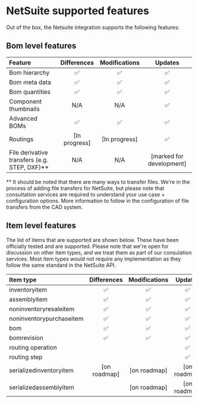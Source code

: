 
# NetSuite supported features

Out of the box, the Netsuite integration supports the following features:

 ## Bom level features
|Feature|Differences|Modifications|Updates|
|:---------------------------|:---:|:---:|:---:|
|Bom hierarchy|:white_check_mark:|:white_check_mark:|:white_check_mark:|
|Bom meta data|:white_check_mark:|:white_check_mark:|:white_check_mark:|
|Bom quantities|:white_check_mark:|:white_check_mark:|:white_check_mark:|
|Component thumbnails|N/A|N/A|:white_check_mark:|
|Advanced BOMs|:white_check_mark:|:white_check_mark:|:white_check_mark:|[in testing (development completed)]|
|Routings|[In progress]|[In progress]|:white_check_mark:|
|File derivative transfers (e.g. STEP, DXF)**|N/A|N/A|[marked for development]|

** It should be noted that there are many ways to transfer files. We're in the process of adding file transfers for NetSuite, but please note that consultation services are required to understand your use case + configuration options. More information to follow in the configuration of file transfers from the CAD system.

## Item level features

The list of items that are supported are shown below. These have been officially tested and are supported. Please note that we're open for discussion on other item types, and we treat them as part of our consulation services. Most item types would not require any implementation as they follow the same standard in the NetSuite API. 

|Item type|Differences|Modifications|Updates|
|:---------------------------|:---:|:---:|:---:|
|inventoryitem|:white_check_mark:|:white_check_mark:|:white_check_mark:|
|assemblyitem|:white_check_mark:|:white_check_mark:|:white_check_mark:|
|noninventoryresaleitem|:white_check_mark:|:white_check_mark:|:white_check_mark:|
|noninventorypurchaseitem|:white_check_mark:|:white_check_mark:|:white_check_mark:|
|bom|:white_check_mark:|:white_check_mark:|:white_check_mark:|
|bomrevision|:white_check_mark:|:white_check_mark:|:white_check_mark:|
|routing operation|||:white_check_mark:|
|routing step|||:white_check_mark:|
|serializedinventoryitem|[on roadmap]|[on roadmap]|[on roadmap]|
|serializedassemblyitem ||[on roadmap]|[on roadmap]|[on roadmap]|

